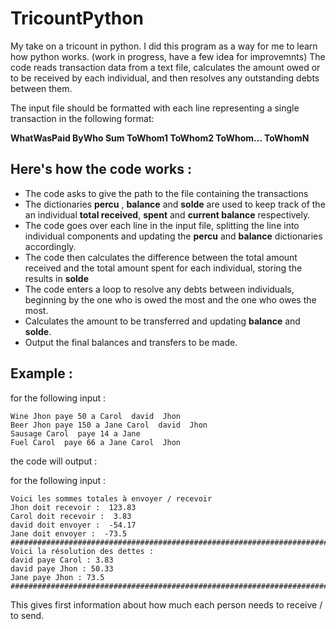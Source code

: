 # TricountPython
My take on a tricount in python.
I did this program as a way for me to learn how python works.
(work in progress, have a few idea for improvemnts)
The code reads transaction data from a text file, calculates the amount owed or to be received by each individual, and then resolves any outstanding debts between them.

The input file should be formatted with each line representing a single transaction in the following format: 

**WhatWasPaid ByWho Sum ToWhom1 ToWhom2 ToWhom... ToWhomN**

## Here's how the code works :
+ The code asks to give the path to the file containing the transactions
+ The dictionaries **percu** , **balance** and **solde** are used to keep track of the an individual **total received**, **spent** and **current balance** respectively.
+ The code goes over each line in the input file, splitting the line into individual components and updating the **percu** and **balance** dictionaries accordingly.
+ The code then calculates the difference between the total amount received and the total amount spent for each individual, storing the results in **solde**
+ The code enters a loop to resolve any debts between individuals, beginning by the one who is owed the most and the one who owes the most.
+ Calculates the amount to be transferred and updating **balance** and **solde**.
+ Output the final balances and transfers to be made.

## Example : 
for the following input :
```
Wine Jhon paye 50 a Carol  david  Jhon
Beer Jhon paye 150 a Jane Carol  david  Jhon
Sausage Carol  paye 14 a Jane
Fuel Carol  paye 66 a Jane Carol  Jhon
```

the code will output :

for the following input :
```
Voici les sommes totales à envoyer / recevoir
Jhon doit recevoir :  123.83
Carol doit recevoir :  3.83
david doit envoyer :  -54.17
Jane doit envoyer :  -73.5
#######################################################################
Voici la résolution des dettes :
david paye Carol : 3.83
david paye Jhon : 50.33
Jane paye Jhon : 73.5
#######################################################################
```
This gives first information about how much each person needs to receive / to send. 
